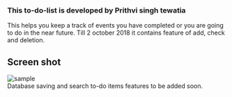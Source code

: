 ### This to-do-list is developed by Prithvi singh tewatia

This helps you keep a track of events you have completed or you are going to do in the near future.
Till 2 october 2018 it contains feature of add, check and deletion.

## Screen shot
![sample](https://user-images.githubusercontent.com/40723245/46568412-2a646280-c962-11e8-9ef5-3c4aafba5a95.JPG)
<br>
Database saving and search to-do items features to be added soon.
